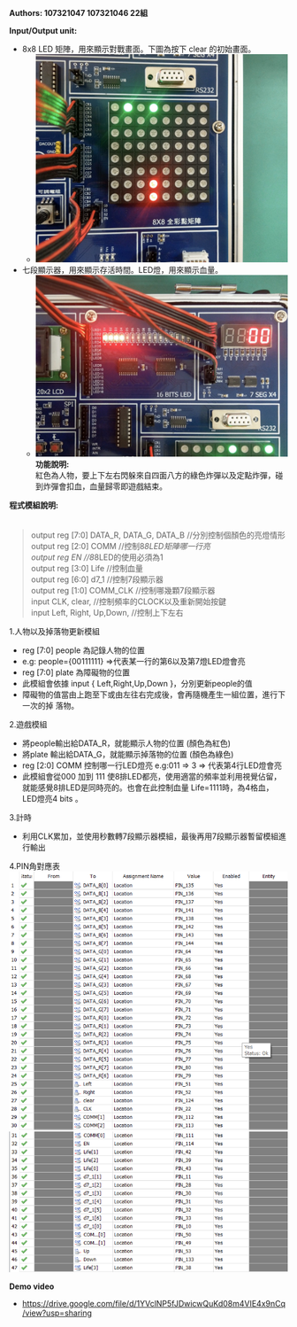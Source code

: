 ﻿**Authors: 107321047 107321046 22組**        
 
**Input/Output unit:**                 
 - 8x8 LED 矩陣，用來顯示對戰畫面。下圖為按下 clear 的初始畫面。
	- ![圖片](/images/img1.jpg)
 - 七段顯示器，用來顯示存活時間。LED燈，用來顯示血量。
	- ![圖片](/images/img2.jpg)
**功能說明:**         
     紅色為人物，要上下左右閃躲來自四面八方的綠色炸彈以及定點炸彈，碰到炸彈會扣血，血量歸零即遊戲結束。

**程式模組說明:**              
　 
   
 >  output reg [7:0] DATA_R, DATA_G, DATA_B           //分別控制個顏色的亮燈情形  
 >  output reg [2:0] COMM                             //控制8*8LED矩陣哪一行亮        
 >  output reg EN                                     //8*8LED的使用必須為1     
    output reg [3:0] Life                            //控制血量          
    output reg [6:0] d7_1                            //控制7段顯示器        
    output reg [1:0] COMM_CLK                        //控制哪幾顆7段顯示器         
    input CLK, clear,                                //控制頻率的CLOCK以及重新開始按鍵        
  > input Left, Right, Up,Down,                      //控制上下左右        
    
   

1.人物以及掉落物更新模組
  - reg [7:0] people 為記錄人物的位置
  - e.g: people={00111111} =>代表某一行的第6以及第7燈LED燈會亮
  - reg [7:0] plate 為障礙物的位置 
  - 此模組會依據 input { Left,Right,Up,Down }，分別更新people的值 
  - 障礙物的值當由上跑至下或由左往右完成後，會再隨機產生一組位置，進行下一次的掉    落物。  

2.遊戲模組
  - 將people輸出給DATA_R，就能顯示人物的位置 (顏色為紅色)
  - 將plate 輸出給DATA_G，就能顯示掉落物的位置 (顏色為綠色)
  - reg [2:0] COMM 控制哪一行LED燈亮 e.g:011 => 3 => 代表第4行LED燈會亮
  - 此模組會從000 加到 111 使8排LED都亮，使用適當的頻率並利用視覺佔留，就能感覺8排LED是同時亮的。也會在此控制血量 Life=1111時，為4格血，LED燈亮4 bits 。


3.計時
- 利用CLK累加，並使用秒數轉7段顯示器模組，最後再用7段顯示器暫留模組進行輸出     

4.PIN角對應表                                  
    ![圖片](/images/img3.png)
    ![圖片](/images/img4.png)  
    
**Demo video**
- https://drive.google.com/file/d/1YVclNP5fJDwicwQuKd08m4VIE4x9nCq/view?usp=sharing



